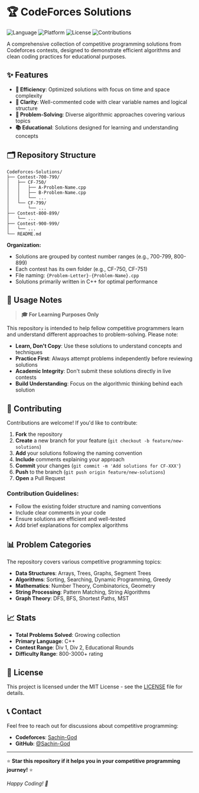 # 🏆 CodeForces Solutions

![Language](https://img.shields.io/badge/Language-C++-blue.svg)
![Platform](https://img.shields.io/badge/Platform-Codeforces-red.svg)
![License](https://img.shields.io/badge/License-MIT-green.svg)
![Contributions](https://img.shields.io/badge/Contributions-Welcome-brightgreen.svg)

A comprehensive collection of competitive programming solutions from Codeforces contests, designed to demonstrate efficient algorithms and clean coding practices for educational purposes.

## ✨ Features

- **🚀 Efficiency**: Optimized solutions with focus on time and space complexity
- **📝 Clarity**: Well-commented code with clear variable names and logical structure
- **🧠 Problem-Solving**: Diverse algorithmic approaches covering various topics
- **📚 Educational**: Solutions designed for learning and understanding concepts

## 🗂️ Repository Structure

```
CodeForces-Solutions/
├── Contest-700-799/
│   ├── CF-750/
│   │   ├── A-Problem-Name.cpp
│   │   ├── B-Problem-Name.cpp
│   │   └── ...
│   └── CF-799/
│       └── ...
├── Contest-800-899/
│   └── ...
├── Contest-900-999/
│   └── ...
└── README.md
```

**Organization:**
- Solutions are grouped by contest number ranges (e.g., 700-799, 800-899)
- Each contest has its own folder (e.g., CF-750, CF-751)
- File naming: `{Problem-Letter}-{Problem-Name}.cpp`
- Solutions primarily written in C++ for optimal performance

## 📖 Usage Notes

> **🎓 For Learning Purposes Only**

This repository is intended to help fellow competitive programmers learn and understand different approaches to problem-solving. Please note:

- **Learn, Don't Copy**: Use these solutions to understand concepts and techniques
- **Practice First**: Always attempt problems independently before reviewing solutions
- **Academic Integrity**: Don't submit these solutions directly in live contests
- **Build Understanding**: Focus on the algorithmic thinking behind each solution

## 🤝 Contributing

Contributions are welcome! If you'd like to contribute:

1. **Fork** the repository
2. **Create** a new branch for your feature (`git checkout -b feature/new-solutions`)
3. **Add** your solutions following the naming convention
4. **Include** comments explaining your approach
5. **Commit** your changes (`git commit -m 'Add solutions for CF-XXX'`)
6. **Push** to the branch (`git push origin feature/new-solutions`)
7. **Open** a Pull Request

### Contribution Guidelines:
- Follow the existing folder structure and naming conventions
- Include clear comments in your code
- Ensure solutions are efficient and well-tested
- Add brief explanations for complex algorithms

## 📊 Problem Categories

The repository covers various competitive programming topics:

- **Data Structures**: Arrays, Trees, Graphs, Segment Trees
- **Algorithms**: Sorting, Searching, Dynamic Programming, Greedy
- **Mathematics**: Number Theory, Combinatorics, Geometry
- **String Processing**: Pattern Matching, String Algorithms
- **Graph Theory**: DFS, BFS, Shortest Paths, MST

## 📈 Stats

- **Total Problems Solved**: Growing collection
- **Primary Language**: C++
- **Contest Range**: Div 1, Div 2, Educational Rounds
- **Difficulty Range**: 800-3000+ rating

## 📝 License

This project is licensed under the MIT License - see the [LICENSE](LICENSE) file for details.

## 📞 Contact

Feel free to reach out for discussions about competitive programming:

- **Codeforces**: [Sachin-God](https://codeforces.com/profile/Sachin-God)
- **GitHub**: [@Sachin-God](https://github.com/Sachin-God)

---

⭐ **Star this repository if it helps you in your competitive programming journey!** ⭐

*Happy Coding! 🚀*
